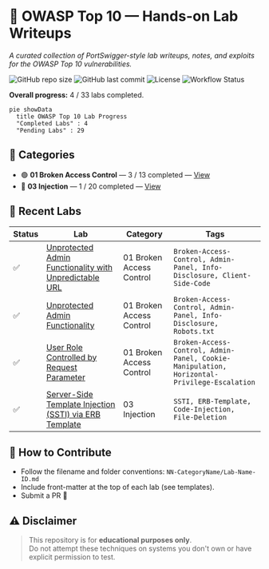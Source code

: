 # 🔐 OWASP Top 10 — Hands-on Lab Writeups

_A curated collection of PortSwigger-style lab writeups, notes, and exploits for the OWASP Top 10 vulnerabilities._

![GitHub repo size](https://img.shields.io/github/repo-size/Nish344/owasp-top10-web-security?color=green)
![GitHub last commit](https://img.shields.io/github/last-commit/Nish344/owasp-top10-web-security)
![License](https://img.shields.io/badge/License-MIT-brightgreen)
![Workflow Status](https://github.com/Nish344/owasp-top10-web-security/actions/workflows/update-readme.yml/badge.svg)

**Overall progress:** 4 / 33 labs completed.

```mermaid
pie showData
  title OWASP Top 10 Lab Progress
  "Completed Labs" : 4
  "Pending Labs" : 29
```

## 📂 Categories

- 🟢 **01 Broken Access Control** — 3 / 13 completed — [View](01_Broken_Access_Control/README.md)
- 🔵 **03 Injection** — 1 / 20 completed — [View](03_Injection/README.md)

## 🧪 Recent Labs

| Status | Lab | Category | Tags |
|--------|-----|----------|------|
| ✅ | [Unprotected Admin Functionality with Unpredictable URL](01_Broken_Access_Control/Unprotected%20Admin%20Functionality%20with%20Unpredictable%20URL.md) | 01 Broken Access Control | `Broken-Access-Control, Admin-Panel, Info-Disclosure, Client-Side-Code` |
| ✅ | [Unprotected Admin Functionality](01_Broken_Access_Control/Unprotected%20Admin%20Functionality.md) | 01 Broken Access Control | `Broken-Access-Control, Admin-Panel, Info-Disclosure, Robots.txt` |
| ✅ | [User Role Controlled by Request Parameter](01_Broken_Access_Control/User%20Role%20Controlled%20by%20Request%20Parameter.md) | 01 Broken Access Control | `Broken-Access-Control, Admin-Panel, Cookie-Manipulation, Horizontal-Privilege-Escalation` |
| ✅ | [Server-Side Template Injection (SSTI) via ERB Template](03_Injection/SSTI_via_ERB_Template.md) | 03 Injection | `SSTI, ERB-Template, Code-Injection, File-Deletion` |

## 🤝 How to Contribute

- Follow the filename and folder conventions: `NN-CategoryName/Lab-Name-ID.md`
- Include front-matter at the top of each lab (see templates).
- Submit a PR 🚀

## ⚠️ Disclaimer

> This repository is for **educational purposes only**.  
> Do not attempt these techniques on systems you don't own or have explicit permission to test.
